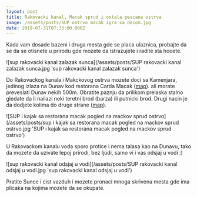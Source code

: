 ```yaml
---
layout: post
title: Rakovacki kanal, Macak sprud i ostala pescana ostrva
image: /assets/posts/SUP ostrvo macak igra sa decom.jpg
date: 2019-07-31T07:33:00.000Z
---
```


Kada vam dosade bazeni i druga mesta gde se placa ulaznica, probajte da se
da se otisnete u prirodu gde mozete da istrazujete i radite sta hocete.

![sup rakovacki kanal zalazak sunca](/assets/posts/SUP rakovacki kanal zalazak sunca.jpg 'sup rakovacki kanal zalazak sunca')

Do Rakovackog kanala i Makckovog ostrva mozete doci sa Kamenjara, jedinog izlaza na Dunav kod restorana  Carda Macak ([map](https://www.google.com/maps/place/Чарда+Мачак/@45.2254364,19.8063578,15z/data=!4m5!3m4!1s0x0:0xbc35905ca940d5f7!8m2!3d45.2258019!4d19.8003513)).
ali morate preveslati Dunav nekih 500m. Obratite paznju da prilikom prelaska stalno
gledate da li nailazi neki teretni brod (barza) ili putnicki brod. Drugi nacin
je da dodjete kolima do druge strane
([map](https://www.google.com/maps/place/Čarda+dunavski+biser/@45.2184462,19.8004516,17z/data=!4m5!3m4!1s0x475b0f5caec52a19:0x938c096d0ec77680!8m2!3d45.2176984!4d19.8069294)).

![SUP i kajak sa restorana macak pogled na mackov sprud ostrvo](/assets/posts/sup i kajak sa restorana macak pogled na mackov sprud ostrvo.jpg 'SUP i kajak sa restorana macak pogled na mackov sprud ostrvo')

U Rakovackom kanalu voda sporo protice i nema talasa kao na Dunavu, tako da
mozete da uzivate lepoj prirodi, bez ljudi, samo vi i vas odsjaj u vodi :)

![sup rakovacki kanal odsjaj u vodi](/assets/posts/SUP rakovacki kanal odsjaj u vodi.jpg 'sup rakovacki kanal odsjaj u vodi')

Pratite Sunce i cist vazduh i mozete pronaci mnoga skrivena mesta gde ima
plicaka na kojima mozete da se okupate.
